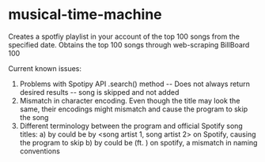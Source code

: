 # musical-time-machine

Creates a spotfiy playlist in your account of the top 100 songs from the specified date.
Obtains the top 100 songs through web-scraping BillBoard 100

Current known issues:
1) Problems with Spotipy API .search() method -- Does not always return desired results -- song is skipped and not added
2) Mismatch in character encoding. Even though the title may look the same, their encodings might mismatch and cause the program to skip the song
3) Different terminology between the program and official Spotify song titles:
   a) <song name> by <song artist> could be <song name> by <song artist 1, song artist 2> on Spotify, causing the program to skip
   b) <song name> by <song artist> could be <song name> (ft. <song arist>) on spotify, a mismatch in naming conventions
